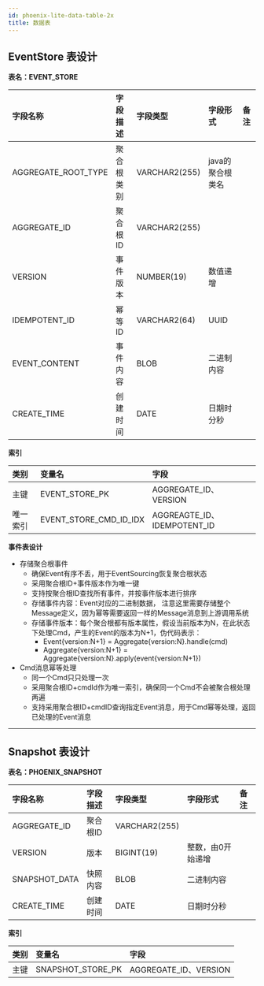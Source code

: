 ```yaml
---
id: phoenix-lite-data-table-2x
title: 数据表
---
```


## EventStore 表设计

**表名：EVENT_STORE**

| **字段名称**       | **字段描述**   | **字段类型**  | **字段形式**     | **备注** |
| :----------------- | :------------- | :------------ | :--------------- | :------- |
| AGGREGATE_ROOT_TYPE | 聚合根类别 | VARCHAR2(255) | java的聚合根类名 |          |
| AGGREGATE_ID       | 聚合根ID       | VARCHAR2(255) |                  |          |
| VERSION            | 事件版本       | NUMBER(19)    | 数值递增         |          |
| IDEMPOTENT_ID      | 幂等ID         | VARCHAR2(64)  | UUID             |          |
| EVENT_CONTENT      | 事件内容       | BLOB          | 二进制内容       |          |
| CREATE_TIME        | 创建时间       | DATE          | 日期时分秒       |          |

**索引**

| **类别** | **变量名**             | **字段**                    |
| :------- | :--------------------- | :-------------------------- |
| 主键     | EVENT_STORE_PK         | AGGREGATE_ID、VERSION       |
| 唯一索引 | EVENT_STORE_CMD_ID_IDX | AGGREAGTE_ID、IDEMPOTENT_ID |

**事件表设计**

- 存储聚合根事件
  - 确保Event有序不丢，用于EventSourcing恢复聚合根状态
  - 采用聚合根ID+事件版本作为唯一键
  - 支持按聚合根ID查找所有事件，并按事件版本进行排序
  - 存储事件内容：Event对应的二进制数据， 注意这里需要存储整个Message定义，因为幂等需要返回一样的Message消息到上游调用系统
  - 存储事件版本：每个聚合根都有版本属性，假设当前版本为N，在此状态下处理Cmd，产生的Event的版本为N+1，伪代码表示：
    - Event{version:N+1} = Aggregate{version:N}.handle(cmd)
    - Aggregate{version:N+1} = Aggregate{version:N}.apply(event{version:N+1})
- Cmd消息幂等处理
  - 同一个Cmd只只处理一次
  - 采用聚合根ID+cmdId作为唯一索引，确保同一个Cmd不会被聚合根处理两遍
  - 支持采用聚合根ID+cmdID查询指定Event消息，用于Cmd幂等处理，返回已处理的Event消息

---

## Snapshot 表设计

**表名：PHOENIX_SNAPSHOT**

| **字段名称**   | **字段描述** | **字段类型**  | **字段形式**     | **备注** |
| :------------- | :----------- | :------------ | :--------------- | :------- |
| AGGREGATE_ID   | 聚合根ID     | VARCHAR2(255) |  |  |
| VERSION        | 版本         | BIGINT(19)    | 整数，由0开始递增 |  |
| SNAPSHOT_DATA       | 快照内容     | BLOB          | 二进制内容       |          |
| CREATE_TIME    | 创建时间     | DATE          | 日期时分秒       |          |

**索引**

| **类别**         | **变量名**                  | **字段**              |
| :--------------- | :-------------------------- | :-------------------- |
| 主键             | SNAPSHOT_STORE_PK                 | AGGREGATE_ID、VERSION |
